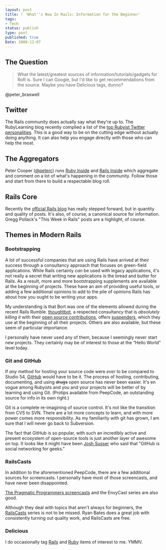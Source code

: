```yaml
---
layout: post
title: ! 'What''s Now In Rails: Information for the Beginner'
tags:
- Tech
status: publish
type: post
published: true
Date: 2008-11-07
---
```


## The Question


> What the latest/greatest sources of information/tutorials/gadgets for RoR is.  Sure I can Google, but I'd like to get recommendations from the source.  Maybe you have Delicious tags, dunno?

@peter_braswell

## Twitter


The Rails community does actually say what they're up to.  The RubyLearning blog recently complied a list of the [top Rubyist Twitter personalities](http://rubylearning.com/blog/2008/10/29/50-rubyists-to-follow-on-twitter/).  This is a good way to be on the cutting edge without actually doing anything.  It can also help you engage directly with those who can help the most.


## The Aggregators

Peter Cooper ([@peterc](http://www.twitter.com/peterc)) runs [Ruby Inside](http://www.rubyinside.com/) and [Rails Inside](http://www.railsinside.com/) which aggregate and comment on a lot of what's happening in the community.  Follow those and start from there to build a respectable blog roll.


## Rails Core

Recently the [official Rails blog](http://weblog.rubyonrails.com/) has really stepped forward, but in quantity and quality of posts.  It's also, of course, a canonical source for information.  Gregg Pollack's "This Week in Rails" posts are a highlight, of course.


## Themes in Modern Rails


### Bootstrapping

A lot of successful companies that are using Rails have arrived at their success through a consultancy approach that focuses on green-field applications.  While Rails certainly *can* be used with legacy applications, it's not really a secret that writing new applications is the bread and butter for Rails.  As a result, more and more bootstrapping supplements are available at the beginning of projects.  These have an aim of providing useful tools, or adding a few additional opinions to add to the pile of opinions Rails has about how you ought to be writing your apps.


My understanding is that Bort was one of the elements allowed during the recent Rails Rumble.  [thoughtbot](http://www.thoughtbot.com/), a respected consultancy that is *absolutely killing it* with their [open source contributions](http://www.thoughtbot.com/projects), offers [suspenders](http://giantrobots.thoughtbot.com/2008/10/21/suspenders), which they use at the beginning of all their projects.  Others are also available, but these seem of particular importance.

I personally have never used any of them, because I seemingly never start new projects.  They certainly may be of interest to those at the &#8220;Hello World&#8221; level today.

### Git and GitHub

If *any* method for hosting your source code were *ever* to be compared to Studio 54, [GitHub](http://www.github.com/) would have to be it.  The process of hosting, contributing, documenting, and using ~~drugs~~ open source has never been easier.  It's en vogue among Rubyists and you and your projects will be better of by learning and using Git.  (Protips available from PeepCode, an outstanding source for info in its own right.)

Git is a complete re-imagining of source control.  It's not like the transition from <span class="caps">CVS</span> to <span class="caps">SVN</span>.  There are a lot more concepts to learn, and with more power comes more responsibility.  As my familiarity with git has grown, I am sure that I will never go back to Subversion.

The fact that GitHub is so popular, with such an incredibly active and present ecosystem of open-source tools is just another layer of awesome on top. It looks like it might have been [Josh Susser](http://blog.hasmanythrough.com/2008/3/2/migration-concordance) who said that "GitHub is social networking for geeks."

### RailsCasts

In addition to the aforementioned PeepCode, there are a few additional sources for screencasts.  I personally have most of those screencasts, and have never been disappointed.


[The Pragmatic Programmers screencasts](http://pragprog.com/screencasts) and the EnvyCast series are also good.

Although they deal with topics that aren't always for beginners, the [RailsCasts](http://railscasts.com/) series is not to be missed.  Ryan Bates does a great job with consistently turning out quality work, and RailsCasts are free.


### Delicious

I do occasionally tag [Rails](https://pinboard.in/u:bigfleet/t:Rails/) and [Ruby](https://pinboard.in/u:bigfleet/t:ruby/) items of interest to me.  <span class="caps">YMMV</span>.
